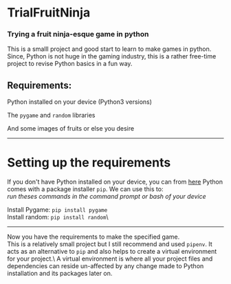 # TrialFruitNinja
### Trying a fruit ninja-esque game in python

This is a smalll project and good start to learn to make games in python. Since, Python is not huge in the gaming industry, this is a rather free-time project to revise Python
basics in a fun way.

## Requirements:
Python installed on your device (Python3 versions) 

The `pygame` and `random` libraries

And some images of fruits or else you desire
___

# Setting up the requirements
If you don't have Python installed on your device, you can from [here](https://www.python.org/downloads/)
Python comes with a package installer `pip`. We can use this to:\
_run theses commands in the command prompt or bash of your device_

Install Pygame:  `pip install pygame`\
Install  random: `pip install random`\
___
Now you have the requirements to make the specified game.\
This is a relatively small project but I still recommend and used `pipenv`. It acts as an alternative to `pip` and also
helps to create a virtual environment for your project.\ 
A virtual environment is where all your project files and dependencies can reside un-affected
by any change made to Python installation and its packages later on.
